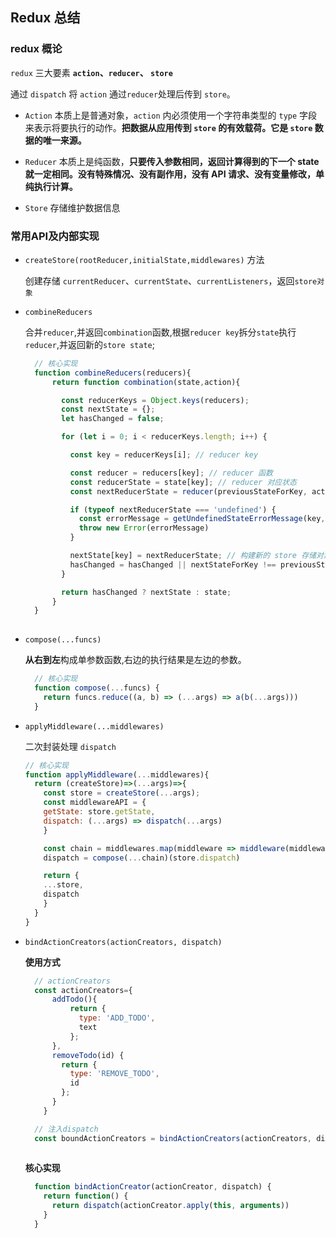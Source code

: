 ## Redux 总结


### redux 概论
  `redux` 三大要素 **`action`、`reducer`、 `store`**

  通过 `dispatch` 将 `action` 通过`reducer`处理后传到 `store`。

  - `Action` 本质上是普通对象，`action` 内必须使用一个字符串类型的 `type` 字段来表示将要执行的动作。**把数据从应用传到 `store` 的有效载荷。它是 `store` 数据的唯一来源。**

  - `Reducer` 本质上是纯函数，**只要传入参数相同，返回计算得到的下一个 state 就一定相同。没有特殊情况、没有副作用，没有 API 请求、没有变量修改，单纯执行计算。**
 
  - `Store` 存储维护数据信息


### 常用API及内部实现

- `createStore(rootReducer,initialState,middlewares)` 方法

   创建存储 `currentReducer`、`currentState`、`currentListeners`，返回`store对象`

- `combineReducers`

  合并`reducer`,并返回`combination`函数,根据`reducer key`拆分`state`执行`reducer`,并返回新的`store state`;

  ```javascript
    // 核心实现
    function combineReducers(reducers){
        return function combination(state,action){

          const reducerKeys = Object.keys(reducers);
          const nextState = {};
          let hasChanged = false;

          for (let i = 0; i < reducerKeys.length; i++) {

            const key = reducerKeys[i]; // reducer key

            const reducer = reducers[key]; // reducer 函数
            const reducerState = state[key]; // reducer 对应状态
            const nextReducerState = reducer(previousStateForKey, action); // reducer 新状态

            if (typeof nextReducerState === 'undefined') {
              const errorMessage = getUndefinedStateErrorMessage(key, action)
              throw new Error(errorMessage)
            }

            nextState[key] = nextReducerState; // 构建新的 store 存储对象
            hasChanged = hasChanged || nextStateForKey !== previousStateForKey
          }

          return hasChanged ? nextState : state; 
        }
    }
    
  ```

- `compose(...funcs)`

  **从右到左**构成单参数函数,右边的执行结果是左边的参数。

  ```javascript
    // 核心实现
    function compose(...funcs) {
      return funcs.reduce((a, b) => (...args) => a(b(...args)))
    }
  ```

- `applyMiddleware(...middlewares)`

  二次封装处理 `dispatch `

  ```javascript
  // 核心实现
  function applyMiddleware(...middlewares){
    return (createStore)=>(...args)=>{
      const store = createStore(...args);
      const middlewareAPI = {
      getState: store.getState,
      dispatch: (...args) => dispatch(...args)
      }

      const chain = middlewares.map(middleware => middleware(middlewareAPI))
      dispatch = compose(...chain)(store.dispatch)

      return {
      ...store,
      dispatch
      }
    }
  }

  ```


- `bindActionCreators(actionCreators, dispatch)`

    **使用方式**
    
  ```javascript
    // actionCreators
    const actionCreators={
        addTodo(){
            return {
              type: 'ADD_TODO',
              text
            };
        },
        removeTodo(id) {
          return {
            type: 'REMOVE_TODO',
            id
          };
        }
      }

    // 注入dispatch
    const boundActionCreators = bindActionCreators(actionCreators, dispatch);
    
  ```

    **核心实现**

    
  ```javascript
    function bindActionCreator(actionCreator, dispatch) {
      return function() {
        return dispatch(actionCreator.apply(this, arguments))
      }
    }
  ```
